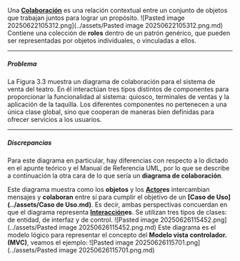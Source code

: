 Una **[Colaboración](../assets/Colaboración.md)** es una relación contextual entre un conjunto de objetos que trabajan juntos para lograr un propósito. 
![Pasted image 20250622105312.png](../assets/Pasted image 20250622105312.png.md)
Contiene una colección de **roles** dentro de un patrón genérico, que pueden ser representadas por objetos individuales, o vinculadas a ellos. 
****
##### **Problema**
La Figura 3.3 muestra un diagrama de colaboración para el sistema de venta del teatro. En él interactúan tres tipos distintos de componentes para proporcionar la funcionalidad al sistema: quiosco, terminales de ventas y la aplicación de la taquilla. Los diferentes componentes no pertenecen a una única clase global, sino que cooperan de maneras bien definidas para ofrecer servicios a los usuarios.
****
##### **Discrepancias**
Para este diagrama en particular, hay diferencias con respecto a lo dictado en el apunte teórico y el Manual de Referencia UML, por lo que se describe a continuación la otra cara de lo que sería un **diagrama de colaboración**.

Este diagrama muestra como los **objetos** y los **[Actor](../assets/Actor.md)es** intercambian mensajes y **colaboran** entre sí para cumplir el objetivo de un **[Caso de Uso](../assets/Caso de Uso.md)**. Es decir, ambas perspectivas concuerdan en que el diagrama representa **[Interacción](../assets/Interacción.md)es**.
Se utilizan tres tipos de clases: de entidad, de interfaz y de control.
![Pasted image 20250626115452.png](../assets/Pasted image 20250626115452.png.md)
Este diagrama es el modelo lógico para representar el concepto del **Modelo vista controlador. (MVC)**, veamos el ejemplo:
![Pasted image 20250626115701.png](../assets/Pasted image 20250626115701.png.md)

